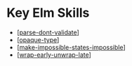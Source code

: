 # Key Elm Skills

- [[parse-dont-validate]]
- [[opaque-type]]
- [[make-impossible-states-impossible]]
- [[wrap-early-unwrap-late]]

[//begin]: # "Autogenerated link references for markdown compatibility"
[parse-dont-validate]: parse-dont-validate "Parse, Don't Validate"
[opaque-type]: opaque-type "Opaque Type"
[make-impossible-states-impossible]: make-impossible-states-impossible "Make Impossible States Impossible"
[wrap-early-unwrap-late]: wrap-early-unwrap-late "Wrap Early, Unwrap Late"
[//end]: # "Autogenerated link references"
